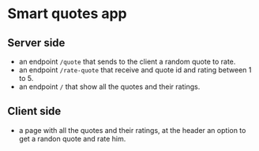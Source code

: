 # Smart quotes app
## Server side
- an endpoint `/quote` that sends to the client a random quote to rate.
- an endpoint `/rate-quote` that receive and quote id and rating between 1 to 5.
- an endpoint `/` that show all the quotes and their ratings.

## Client side
- a page with all the quotes and their ratings, at the header an option to get a randon quote and rate him.
